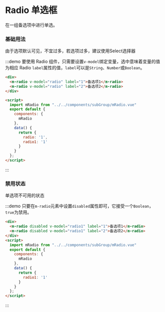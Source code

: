 # Radio 单选框
在一组备选项中进行单选。

### 基础用法
由于选项默认可见，不宜过多，若选项过多，建议使用Select选择器


:::demo 要使用 Radio 组件，只需要设置`v-model`绑定变量，选中意味着变量的值为相应 Radio `label`属性的值，`label`可以是`String`、`Number`或`Boolean`。
```html
<div>
  <m-radio v-model="radio" label="1">备选项1</m-radio>
  <m-radio v-model="radio" label="2">备选项2</m-radio>
</div>

<script>
  import mRadio from "../../components/subGroup/mRadio.vue"
  export default {
    components: {
      mRadio
    },
    data() {
      return {
        radio: '1',
        radio1: '1'
      }
    }
  };
</script>
```
:::

### 禁用状态
单选项不可用的状态

:::demo 只要在`m-radio`元素中设置`disabled`属性即可，它接受一个`Boolean`，`true`为禁用。
```html
<div>
  <m-radio disabled v-model="radio1" label="1">备选项1</m-radio>
  <m-radio disabled v-model="radio1" label="2">备选项2</m-radio>
</div>
<script>
  import mRadio from "../../components/subGroup/mRadio.vue"
  export default {
    components: {
      mRadio
    },
    data() {
      return {
        radio1: '1'
      }
    }
  };
</script>
```
:::

